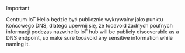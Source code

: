 > [!IMPORTANT]
> <span data-ttu-id="df1c7-101">Centrum IoT Hello będzie być publicznie wykrywalny jako punktu końcowego DNS, dlatego upewnij się, że tooavoid żadnych poufnych informacji podczas nazw.</span><span class="sxs-lookup"><span data-stu-id="df1c7-101">hello IoT hub will be publicly discoverable as a DNS endpoint, so make sure tooavoid any sensitive information while naming it.</span></span>
>

